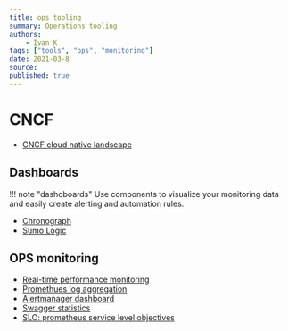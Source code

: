 ```yaml
---
title: ops tooling
summary: Operations tooling
authors:
    - Ivan K
tags: ["tools", "ops", "monitoring"]
date: 2021-03-8
source:
published: true
---
```


# CNCF

- [CNCF cloud native landscape](https://landscape.cncf.io/)

## Dashboards

!!! note "dashoboards"
    Use components to visualize your monitoring data and easily create alerting and automation rules.

- [Chronograph](https://docs.influxdata.com/chronograf)
- [Sumo Logic](https://help.sumologic.com/07Sumo-Logic-Apps/24Web_Servers/Apache/Apache-App-Dashboards#Dashboards)

## OPS monitoring

- [Real-time performance monitoring](https://github.com/netdata/netdata)
- [Promethues log aggregation](https://github.com/grafana/loki)
- [Alertmanager dashboard](https://github.com/prymitive/karma)
- [Swagger statistics](https://swaggerstats.io)
- [SLO: prometheus service level objectives](https://github.com/slok/sloth)
